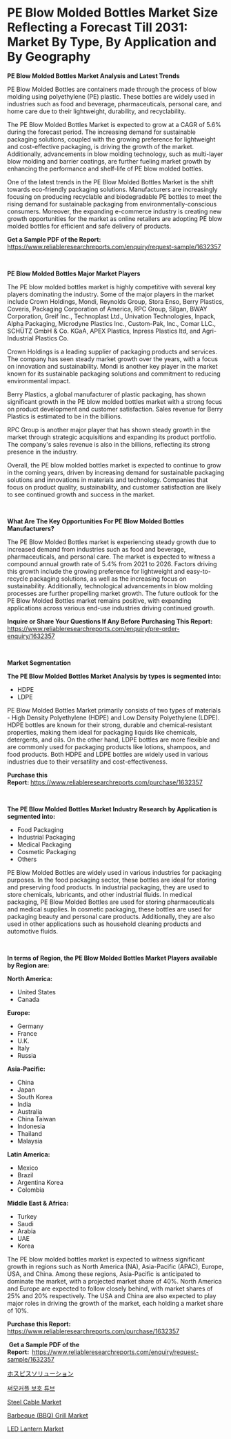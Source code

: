 <p><h1>PE Blow Molded Bottles Market Size Reflecting a Forecast Till 2031: Market By Type, By Application and By Geography</h1></p><p><strong>PE Blow Molded Bottles Market Analysis and Latest Trends</strong></p>
<p><p>PE Blow Molded Bottles are containers made through the process of blow molding using polyethylene (PE) plastic. These bottles are widely used in industries such as food and beverage, pharmaceuticals, personal care, and home care due to their lightweight, durability, and recyclability.</p><p>The PE Blow Molded Bottles Market is expected to grow at a CAGR of 5.6% during the forecast period. The increasing demand for sustainable packaging solutions, coupled with the growing preference for lightweight and cost-effective packaging, is driving the growth of the market. Additionally, advancements in blow molding technology, such as multi-layer blow molding and barrier coatings, are further fueling market growth by enhancing the performance and shelf-life of PE blow molded bottles.</p><p>One of the latest trends in the PE Blow Molded Bottles Market is the shift towards eco-friendly packaging solutions. Manufacturers are increasingly focusing on producing recyclable and biodegradable PE bottles to meet the rising demand for sustainable packaging from environmentally-conscious consumers. Moreover, the expanding e-commerce industry is creating new growth opportunities for the market as online retailers are adopting PE blow molded bottles for efficient and safe delivery of products.</p></p>
<p><strong>Get a Sample PDF of the Report:&nbsp;</strong> <a href="https://www.reliableresearchreports.com/enquiry/request-sample/1632357">https://www.reliableresearchreports.com/enquiry/request-sample/1632357</a></p>
<p>&nbsp;</p>
<p><strong>PE Blow Molded Bottles Major Market Players</strong></p>
<p><p>The PE blow molded bottles market is highly competitive with several key players dominating the industry. Some of the major players in the market include Crown Holdings, Mondi, Reynolds Group, Stora Enso, Berry Plastics, Coveris, Packaging Corporation of America, RPC Group, Silgan, BWAY Corporation, Greif Inc., Technoplast Ltd., Univation Technologies, Inpack, Alpha Packaging, Microdyne Plastics Inc., Custom-Pak, Inc., Comar LLC., SCHÜTZ GmbH & Co. KGaA, APEX Plastics, Inpress Plastics ltd, and Agri-Industrial Plastics Co.</p><p>Crown Holdings is a leading supplier of packaging products and services. The company has seen steady market growth over the years, with a focus on innovation and sustainability. Mondi is another key player in the market known for its sustainable packaging solutions and commitment to reducing environmental impact.</p><p>Berry Plastics, a global manufacturer of plastic packaging, has shown significant growth in the PE blow molded bottles market with a strong focus on product development and customer satisfaction. Sales revenue for Berry Plastics is estimated to be in the billions.</p><p>RPC Group is another major player that has shown steady growth in the market through strategic acquisitions and expanding its product portfolio. The company's sales revenue is also in the billions, reflecting its strong presence in the industry.</p><p>Overall, the PE blow molded bottles market is expected to continue to grow in the coming years, driven by increasing demand for sustainable packaging solutions and innovations in materials and technology. Companies that focus on product quality, sustainability, and customer satisfaction are likely to see continued growth and success in the market.</p></p>
<p>&nbsp;</p>
<p><strong>What Are The Key Opportunities For PE Blow Molded Bottles Manufacturers?</strong></p>
<p><p>The PE Blow Molded Bottles market is experiencing steady growth due to increased demand from industries such as food and beverage, pharmaceuticals, and personal care. The market is expected to witness a compound annual growth rate of 5.4% from 2021 to 2026. Factors driving this growth include the growing preference for lightweight and easy-to-recycle packaging solutions, as well as the increasing focus on sustainability. Additionally, technological advancements in blow molding processes are further propelling market growth. The future outlook for the PE Blow Molded Bottles market remains positive, with expanding applications across various end-use industries driving continued growth.</p></p>
<p><strong>Inquire or Share Your Questions If Any Before Purchasing This Report:</strong> <a href="https://www.reliableresearchreports.com/enquiry/pre-order-enquiry/1632357">https://www.reliableresearchreports.com/enquiry/pre-order-enquiry/1632357</a></p>
<p>&nbsp;</p>
<p><strong>Market Segmentation</strong></p>
<p><strong>The PE Blow Molded Bottles Market Analysis by types is segmented into:</strong></p>
<p><ul><li>HDPE</li><li>LDPE</li></ul></p>
<p><p>PE Blow Molded Bottles Market primarily consists of two types of materials - High Density Polyethylene (HDPE) and Low Density Polyethylene (LDPE). HDPE bottles are known for their strong, durable and chemical-resistant properties, making them ideal for packaging liquids like chemicals, detergents, and oils. On the other hand, LDPE bottles are more flexible and are commonly used for packaging products like lotions, shampoos, and food products. Both HDPE and LDPE bottles are widely used in various industries due to their versatility and cost-effectiveness.</p></p>
<p><strong>Purchase this Report:&nbsp;</strong><a href="https://www.reliableresearchreports.com/purchase/1632357">https://www.reliableresearchreports.com/purchase/1632357</a></p>
<p>&nbsp;</p>
<p><strong>The PE Blow Molded Bottles Market Industry Research by Application is segmented into:</strong></p>
<p><ul><li>Food Packaging</li><li>Industrial Packaging</li><li>Medical Packaging</li><li>Cosmetic Packaging</li><li>Others</li></ul></p>
<p><p>PE Blow Molded Bottles are widely used in various industries for packaging purposes. In the food packaging sector, these bottles are ideal for storing and preserving food products. In industrial packaging, they are used to store chemicals, lubricants, and other industrial fluids. In medical packaging, PE Blow Molded Bottles are used for storing pharmaceuticals and medical supplies. In cosmetic packaging, these bottles are used for packaging beauty and personal care products. Additionally, they are also used in other applications such as household cleaning products and automotive fluids.</p></p>
<p>&nbsp;</p>
<p><strong>In terms of Region, the PE Blow Molded Bottles Market Players available by Region are:</strong></p>
<p>
    <p> <strong> North America: </strong>
        <ul>
            <li>United States</li>
            <li>Canada</li>
        </ul>
        </p> 
    <p> <strong> Europe: </strong>
        <ul>
            <li>Germany</li>
            <li>France</li>
            <li>U.K.</li>
            <li>Italy</li>
            <li>Russia</li>
        </ul>
        </p> 
    <p> <strong> Asia-Pacific: </strong>
        <ul>
            <li>China</li>
            <li>Japan</li>
            <li>South Korea</li>
            <li>India</li>
            <li>Australia</li>
            <li>China Taiwan</li>
            <li>Indonesia</li>
            <li>Thailand</li>
            <li>Malaysia</li>
        </ul>
        </p> 
    <p> <strong> Latin America: </strong>
        <ul>
            <li>Mexico</li>
            <li>Brazil</li>
            <li>Argentina Korea</li>
            <li>Colombia</li>
        </ul>
        </p> 
    <p> <strong> Middle East & Africa: </strong>
        <ul>
            <li>Turkey</li>
            <li>Saudi</li>
            <li>Arabia</li>
            <li>UAE</li>
            <li>Korea</li>
        </ul>
    </p>
    </p>
<p><p>The PE blow molded bottles market is expected to witness significant growth in regions such as North America (NA), Asia-Pacific (APAC), Europe, USA, and China. Among these regions, Asia-Pacific is anticipated to dominate the market, with a projected market share of 40%. North America and Europe are expected to follow closely behind, with market shares of 25% and 20% respectively. The USA and China are also expected to play major roles in driving the growth of the market, each holding a market share of 10%.</p></p>
<p><strong>Purchase this Report: </strong><a href="https://www.reliableresearchreports.com/purchase/1632357">https://www.reliableresearchreports.com/purchase/1632357</a></p>
<p>&nbsp;<strong>Get a Sample PDF of the Report:&nbsp;&nbsp;</strong><a href="https://www.reliableresearchreports.com/enquiry/request-sample/1632357">https://www.reliableresearchreports.com/enquiry/request-sample/1632357</a></p>
<p><strong></strong></p>
<p><p><a href="https://medium.com/@presleymertz2021/%E3%83%9B%E3%82%B9%E3%83%94%E3%82%B9%E3%82%BD%E3%83%AA%E3%83%A5%E3%83%BC%E3%82%B7%E3%83%A7%E3%83%B3%E3%82%BA%E5%B8%82%E5%A0%B4-%E6%88%90%E5%8A%9F%E3%81%99%E3%82%8B%E3%83%93%E3%82%B8%E3%83%8D%E3%82%B9%E6%88%A6%E7%95%A5%E3%81%AE%E9%8D%B52031%E5%B9%B4%E3%81%BE%E3%81%A7%E3%81%AE%E4%BA%88%E6%B8%AC-bf63b8dac999">ホスピスソリューション</a></p><p><a href="https://medium.com/@duttgfgzg7325/%EC%97%B4%EC%A0%84%EB%8C%80-%EB%B3%B4%ED%98%B8%EA%B4%80-%EC%8B%9C%EC%9E%A5-%EA%B7%9C%EB%AA%A8-%EB%B0%8F-%EC%8B%9C%EC%9E%A5-%EB%8F%99%ED%96%A5-%EC%A0%84%EC%B2%B4-%EC%82%B0%EC%97%85-%EA%B0%9C%EC%9A%94-2024%EB%85%84%EB%B6%80%ED%84%B0-2031%EB%85%84%EA%B9%8C%EC%A7%80-75a89901608a">써모커플 보호 튜브</a></p><p><a href="https://view.publitas.com/reportprime-1/steel-cable-market-with-the-goal-of-estimating-the-market-size-and-future-growth-potential-of-various-market-segments-based-on-component-applications-end-user-and-region/">Steel Cable Market</a></p><p><a href="https://confirmed-shield-e13.notion.site/Barbeque-BBQ-Grill-Market-Size-and-Growth-Market-Segmentation-Regional-and-Country-Breakdowns-a-071f1c7c26b14491b5ae5e1a35b6cb4c">Barbeque (BBQ) Grill Market</a></p><p><a href="https://funky-papaya-cf4.notion.site/LED-Lantern-Market-Size-Growth-Outlook-from-2024-to-2031-projecting-at-Market-s-Trends-Analysis-by-44825d24f8dd4066953ba4acc05f9437">LED Lantern Market</a></p></p>